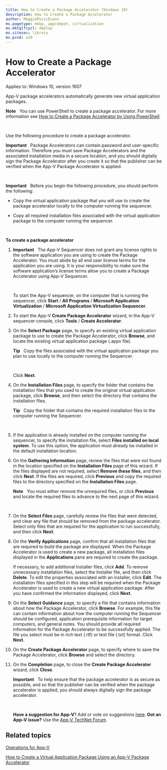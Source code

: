 ```yaml
---
title: How to Create a Package Accelerator (Windows 10)
description: How to Create a Package Accelerator
author: MaggiePucciEvans
ms.pagetype: mdop, appcompat, virtualization
ms.mktglfcycl: deploy
ms.sitesec: library
ms.prod: w10
---
```



# How to Create a Package Accelerator

Applies to: Windows 10, version 1607

App-V package accelerators automatically generate new virtual application packages.

**Note**  
You can use PowerShell to create a package accelerator. For more information see [How to Create a Package Accelerator by Using PowerShell](appv-create-a-package-accelerator-with-powershell.md).

 

Use the following procedure to create a package accelerator.

**Important**  
Package Accelerators can contain password and user-specific information. Therefore you must save Package Accelerators and the associated installation media in a secure location, and you should digitally sign the Package Accelerator after you create it so that the publisher can be verified when the App-V Package Accelerator is applied.

 

**Important**  
Before you begin the following procedure, you should perform the following:

-   Copy the virtual application package that you will use to create the package accelerator locally to the computer running the sequencer.

-   Copy all required installation files associated with the virtual application package to the computer running the sequencer.

 

**To create a package accelerator**

1.  **Important**  
    The App-V Sequencer does not grant any license rights to the software application you are using to create the Package Accelerator. You must abide by all end user license terms for the application you are using. It is your responsibility to make sure the software application’s license terms allow you to create a Package Accelerator using App-V Sequencer.

     

    To start the App-V sequencer, on the computer that is running the sequencer, click **Start** / **All Programs** / **Microsoft Application Virtualization** / **Microsoft Application Virtualization Sequencer**.

2.  To start the App-V **Create Package Accelerator** wizard, in the App-V sequencer console, click **Tools** / **Create Accelerator**.

3.  On the **Select Package** page, to specify an existing virtual application package to use to create the Package Accelerator, click **Browse**, and locate the existing virtual application package (.appv file).

    **Tip**  
    Copy the files associated with the virtual application package you plan to use locally to the computer running the Sequencer.

     

    Click **Next**.

4.  On the **Installation Files** page, to specify the folder that contains the installation files that you used to create the original virtual application package, click **Browse**, and then select the directory that contains the installation files.

    **Tip**  
    Copy the folder that contains the required installation files to the computer running the Sequencer.

     

5.  If the application is already installed on the computer running the sequencer, to specify the installation file, select **Files installed on local system**. To use this option, the application must already be installed in the default installation location.

6.  On the **Gathering Information** page, review the files that were not found in the location specified on the **Installation Files** page of this wizard. If the files displayed are not required, select **Remove these files**, and then click **Next**. If the files are required, click **Previous** and copy the required files to the directory specified on the **Installation Files** page.

    **Note**  
    You must either remove the unrequired files, or click **Previous** and locate the required files to advance to the next page of this wizard.

     

7.  On the **Select Files** page, carefully review the files that were detected, and clear any file that should be removed from the package accelerator. Select only files that are required for the application to run successfully, and then click **Next**.

8.  On the **Verify Applications** page, confirm that all installation files that are required to build the package are displayed. When the Package Accelerator is used to create a new package, all installation files displayed in the **Applications** pane are required to create the package.

    If necessary, to add additional Installer files, click **Add**. To remove unnecessary installation files, select the Installer file, and then click **Delete**. To edit the properties associated with an installer, click **Edit**. The installation files specified in this step will be required when the Package Accelerator is used to create a new virtual application package. After you have confirmed the information displayed, click **Next**.

9.  On the **Select Guidance** page, to specify a file that contains information about how the Package Accelerator, click **Browse**. For example, this file can contain information about how the computer running the Sequencer should be configured, application prerequisite information for target computers, and general notes. You should provide all required information for the Package Accelerator to be successfully applied. The file you select must be in rich text (.rtf) or text file (.txt) format. Click **Next**.

10. On the **Create Package Accelerator** page, to specify where to save the Package Accelerator, click **Browse** and select the directory.

11. On the **Completion** page, to close the **Create Package Accelerator** wizard, click **Close**.

    **Important**  
    To help ensure that the package accelerator is as secure as possible, and so that the publisher can be verified when the package accelerator is applied, you should always digitally sign the package accelerator.

     

    **Have a suggestion for App-V**? Add or vote on suggestions [here](http://appv.uservoice.com/forums/280448-microsoft-application-virtualization). **Got an App-V issue?** Use the [App-V TechNet Forum](https://social.technet.microsoft.com/Forums/en-US/home?forum=mdopappv).

## Related topics


[Operations for App-V](appv-operations.md)

[How to Create a Virtual Application Package Using an App-V Package Accelerator](appv-create-a-virtual-application-package-package-accelerator.md)

 

 





